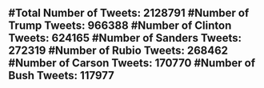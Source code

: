 #Total Number of Tweets: 2128791 
#Number of Trump Tweets: 966388
#Number of Clinton Tweets: 624165
#Number of Sanders Tweets: 272319
#Number of Rubio Tweets: 268462
#Number of Carson Tweets: 170770
#Number of Bush Tweets: 117977
---
